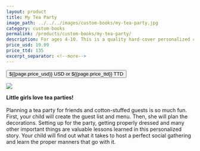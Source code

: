 ```yaml
---
layout: product
title: My Tea Party
image_path: ../../../images/custom-books/my-tea-party.jpg
category: custom-books
permalink: /products/custom-books/my-tea-party/
description: For ages 4-10. This is a quality hard-cover personalized children's book. Washable hard covers. Fully illustrated color pages. 32 pages.
price_usd: 19.99
price_ttd: 135
excerpt_separator: <!--more-->
---
```


<button class="bg-blue-500 hover:bg-blue-700 text-white font-bold my-2 py-2 px-4 rounded w-full snipcart-add-item" 
data-item-id="my-tea-party" 
data-item-price="{{page.price_usd}}"
data-item-url="https://www.karenix.com/shop"
data-item-description="{{ page.description }}"
data-item-image="{{page.image_path}}"
data-item-name="{{page.title}}"
data-item-custom1-name="Adult Helping w/Party"
data-item-custom10-name="Age (optional)"
data-item-custom11-name="First Name"
data-item-custom12-name="Last Name"
data-item-custom13-name="Middle Name (optional)"
data-item-custom14-name="Use Nickname (optional)"
data-item-custom15-name="Hometown"
data-item-custom16-name="Friends"
data-item-custom17-name="Dedication (with love from)"
data-item-custom18-name="Book From (Mom & Dad"
data-item-custom19-name="Date of Gift"
data-item-custom20-name="Gender"
data-item-custom20-options="Girl">
${{page.price_usd}} USD or ${{page.price_ttd}} TTD
</button>

<!--more-->

<div class="flex flex-wrap">
  <div class="w-64 p-4 h-auto">
    <a data-fancybox="gallery" href="{{ page.image_path }}"><img src="{{ page.image_path }}"></a>
  </div>
  <div class="sm:flex-1">
    <p class="p-4 text-gray-700">
      <strong>
        Little girls love tea parties!
      </strong>
      <br><br>
      Planning a tea party for friends and cotton-stuffed guests is so much fun. First, your child will create the guest
      list and menu. Then, she will plan the decorations. Setting up for the party, getting properly dressed and many
      other important things are valuable lessons learned in this personalized story. Your child will find out what it
      takes to host a perfect social gathering and learn the proper manners that go with it.
    </p>
  </div>
</div>